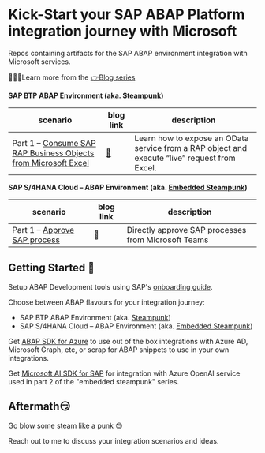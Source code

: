 # Kick-Start your SAP ABAP Platform integration journey with Microsoft

Repos containing artifacts for the SAP ABAP environment integration with Microsoft services.

👩🏽‍🎓Learn more from the [👉Blog series](https://blogs.sap.com/2023/06/06/kick-start-your-sap-abap-platform-integration-journey-with-microsoft/)

**SAP BTP ABAP Environment (aka. [Steampunk](https://discovery-center.cloud.sap/serviceCatalog/abap-environment?region=all&tab=feature))**

| scenario | blog link | description |
| --- | --- | --- |
| Part 1 – [Consume SAP RAP Business Objects from Microsoft Excel](./steampunk-part1/README.md) | [🔗](https://blogs.sap.com/2023/06/20/sap-btp-abap-environment-integration-journey-with-microsoft-part-1/) | Learn how to expose an OData service from a RAP object and execute “live” request from Excel. |

**SAP S/4HANA Cloud  – ABAP Environment (aka. [Embedded Steampunk](https://blogs.sap.com/2022/10/25/how-to-use-embedded-steampunk-in-sap-s-4hana-cloud-private-edition-and-in-on-premise-the-new-abap-extensibility-guide/))**

| scenario | blog link | description |
| --- | --- | --- |
| Part 1 – [Approve SAP process](./embedded-steampunk-part1/README.md) | 🔗 | Directly approve SAP processes from Microsoft Teams |

## Getting Started 🚀

Setup ABAP Development tools using SAP's [onboarding guide](https://developers.sap.com/tutorials/abap-environment-trial-onboarding.html#146ad3ba-8f2e-454b-93f2-0bbd1dc0ae1f).

Choose between ABAP flavours for your integration journey:

- SAP BTP ABAP Environment (aka. [Steampunk](https://discovery-center.cloud.sap/serviceCatalog/abap-environment?region=all&tab=feature))
- SAP S/4HANA Cloud  – ABAP Environment (aka. [Embedded Steampunk](https://blogs.sap.com/2022/10/25/how-to-use-embedded-steampunk-in-sap-s-4hana-cloud-private-edition-and-in-on-premise-the-new-abap-extensibility-guide/))

Get [ABAP SDK for Azure](https://github.com/microsoft/ABAP-SDK-for-Azure) to use out of the box integrations with Azure AD, Microsoft Graph, etc, or scrap for ABAP snippets to use in your own integrations.

Get [Microsoft AI SDK for SAP](https://microsoft.github.io/aisdkforsapabap/) for integration with Azure OpenAI service used in part 2 of the "embedded steampunk" series.

## Aftermath😏

Go blow some steam like a punk 😎

Reach out to me to discuss your integration scenarios and ideas.
